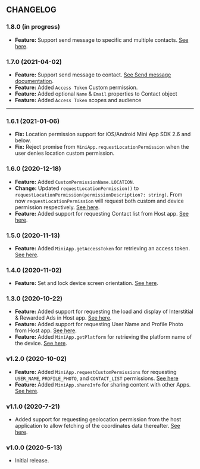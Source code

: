 ## CHANGELOG

### 1.8.0 (in progress)

- **Feature:** Support send message to specific and multiple contacts. [See here](README.md#Send-message).

### 1.7.0 (2021-04-02)

- **Feature:** Support send message to contact. [See Send message documentation](README.md#Send-message).
- **Feature:** Added `Access Token` Custom permission.
- **Feature:** Added optional `Name` & `Email` properties to Contact object
- **Feature:** Added `Access Token` scopes and audience

---

### 1.6.1 (2021-01-06)

- **Fix:** Location permission support for iOS/Android Mini App SDK 2.6 and below.
- **Fix:** Reject promise from `MiniApp.requestLocationPermission` when the user denies location custom permission.

### 1.6.0 (2020-12-18)

- **Feature:** Added `CustomPermissionName.LOCATION`.
- **Change:** Updated `requestLocationPermission()` to `requestLocationPermission(permissionDescription?: string)`. From now `requestLocationPermission` will request both custom and device permission respectively. [See here](README.md#Request-Permissions).
- **Feature:** Added support for requesting Contact list from Host app. [See here](README.md#Requesting-User-details).

### 1.5.0 (2020-11-13)

- **Feature:** Added `MiniApp.getAccessToken` for retrieving an access token. [See here](README.md#Get-access-token).

### 1.4.0 (2020-11-02)

- **Feature:** Set and lock device screen orientation. [See here](README.md#Set-screen-orientation).

### 1.3.0 (2020-10-22)

- **Feature:** Added support for requesting the load and display of Interstitial & Rewarded Ads in Host app. [See here](README.md#4-Show-Ads).
- **Feature:** Added support for requesting User Name and Profile Photo from Host app. [See here](README.md#Requesting-User-details).
- **Feature:** Added `MiniApp.getPlatform` for retrieving the platform name of the device. [See here](README.md#check-androidios-device).

### v1.2.0 (2020-10-02)

- **Feature:** Added `MiniApp.requestCustomPermissions` for requesting `USER_NAME`, `PROFILE_PHOTO`, and `CONTACT_LIST` permissions. [See here](README.md#Request-Permissions)
- **Feature:** Added `MiniApp.shareInfo` for sharing content with other Apps. [See here](README.md#Share-Info).

### v1.1.0 (2020-7-21)

- Added support for requesting geolocation permission from the host application to allow fetching of the coordinates data thereafter. [See here](README.md#Request-Permissions).

### v1.0.0 (2020-5-13)

- Initial release.
